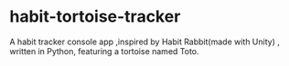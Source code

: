# habit-tortoise-tracker
A habit tracker console app ,inspired by Habit Rabbit(made with Unity) , written in Python, featuring a tortoise named Toto.
